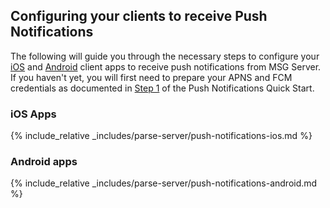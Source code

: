 ## Configuring your clients to receive Push Notifications

The following will guide you through the necessary steps to configure your [iOS](#ios-apps) and [Android](#android-apps) client apps to receive push notifications from MSG Server. If you haven't yet, you will first need to prepare your APNS and FCM credentials as documented in [Step 1](#prepare-apns-and-fcm-credentials) of the Push Notifications Quick Start.

### iOS Apps

{% include_relative _includes/parse-server/push-notifications-ios.md %}

### Android apps

{% include_relative _includes/parse-server/push-notifications-android.md %}
